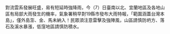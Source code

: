 對流雲系發展旺盛，易有短延時強降雨，今（7）日臺南以北、宜蘭地區及各地山區有局部大雨發生的機率，氣象署稍早對19縣市發布大雨特報，「範圍涵蓋台灣本島」，僅外島澎、金、馬未納入！民眾須注意雷擊及強陣風，山區請慎防坍方、落石及溪水暴漲，低窪地區請慎防積水。